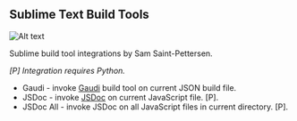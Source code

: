 ## Sublime Text Build Tools

![Alt text](/sublime_text_icon.png?raw=true "Sublime Text")

Sublime build tool integrations by Sam Saint-Pettersen. 

*[P] Integration requires Python.*

* Gaudi - invoke [Gaudi](https://github.com/stpettersens/Gaudi) build tool on current JSON build file.
* JSDoc - invoke [JSDoc](https://github.com/jsdoc3/jsdoc) on current JavaScript file. [P].
* JSDoc All - invoke JSDoc on all JavaScript files in current directory. [P].
